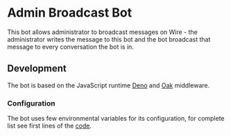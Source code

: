 # Admin Broadcast Bot

This bot allows administrator to broadcast messages on Wire - the administrator writes the message to this bot and the bot broadcast that message to every conversation the bot is in.

## Development

The bot is based on the JavaScript runtime [Deno](https://deno.land/) and [Oak](https://github.com/oakserver/oak) middleware.

### Configuration

The bot uses few environmental variables for its configuration, for complete list see first lines of the [code](app.ts).
